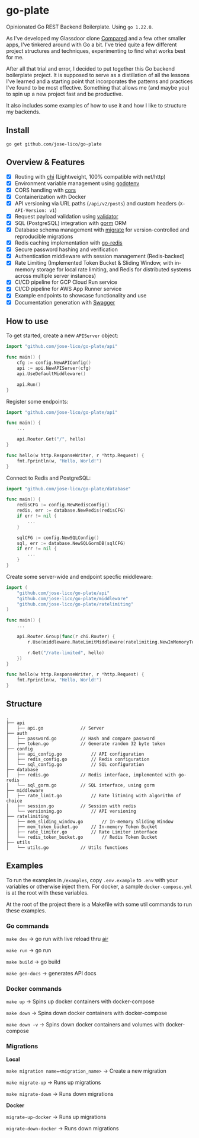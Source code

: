 # go-plate

Opinionated Go REST Backend Boilerplate. Using `go 1.22.0`.

As I've developed my Glassdoor clone [Compared](https://joselico.com/work/compared) and a few other smaller apps,
I've tinkered around with Go a bit. I've tried quite a few different project structures and techniques, experimenting to find what works best for me.

After all that trial and error, I decided to put together this Go backend boilerplate project.
It is supposed to serve as a distillation of all the lessons I've learned and a starting point that incorporates the patterns and practices I've found to be most effective.
Something that allows me (and maybe you) to spin up a new project fast and be productive.

It also includes some examples of how to use it and how I like to structure my backends.

## Install

`go get github.com/jose-lico/go-plate`

## Overview & Features

- [x] Routing with [chi](https://github.com/go-chi/chi) (Lightweight, 100% compatible with net/http)
- [x] Environment variable management using [godotenv](https://github.com/joho/godotenv)
- [x] CORS handling with [cors](https://github.com/rs/cors)
- [x] Containerization with Docker
- [x] API versioning via URL paths (`/api/v2/posts`) and custom headers (`X-API-Version: v1`)
- [x] Request payload validation using [validator](https://github.com/go-playground/validator)
- [x] SQL (PostgreSQL) integration with [gorm](https://github.com/go-gorm/gorm) ORM
- [x] Database schema management with [migrate](https://github.com/golang-migrate/migrate) for version-controlled and reproducible migrations
- [x] Redis caching implementation with [go-redis](https://github.com/redis/go-redis)
- [x] Secure password hashing and verification
- [x] Authentication middleware with session management (Redis-backed)
- [x] Rate Limiting (Implemented Token Bucket & Sliding Window, with in-memory storage for local rate limiting, and Redis for distributed systems across multiple server instances)
- [x] CI/CD pipeline for GCP Cloud Run service
- [x] CI/CD pipeline for AWS App Runner service
- [x] Example endpoints to showcase functionality and use
- [x] Documentation generation with [Swagger](https://swagger.io/)

## How to use

To get started, create a new `APIServer` object:

```go
import "github.com/jose-lico/go-plate/api"

func main() {
	cfg := config.NewAPIConfig()
	api := api.NewAPIServer(cfg)
	api.UseDefaultMiddleware()

	api.Run()
}
```

Register some endpoints:

```go
import "github.com/jose-lico/go-plate/api"

func main() {
	...

	api.Router.Get("/", hello)
}

func hello(w http.ResponseWriter, r *http.Request) {
	fmt.Fprintln(w, "Hello, World!")
}
```

Connect to Redis and PostgreSQL:

```go
import "github.com/jose-lico/go-plate/database"

func main() {
	redisCFG := config.NewRedisConfig()
	redis, err := database.NewRedis(redisCFG)
	if err != nil {
		...
	}

	sqlCFG := config.NewSQLConfig()
	sql, err := database.NewSQLGormDB(sqlCFG)
	if err != nil {
		...
	}
}
```

Create some server-wide and endpoint specfic middleware:

```go
import (
	"github.com/jose-lico/go-plate/api"
	"github.com/jose-lico/go-plate/middleware"
	"github.com/jose-lico/go-plate/ratelimiting"
)

func main() {
	...

	api.Router.Group(func(r chi.Router) {
		r.Use(middleware.RateLimitMiddleware(ratelimiting.NewInMemoryTokenBucket(0.05, 3, 10*time.Minute)))

		r.Get("/rate-limited", hello)
	})
}

func hello(w http.ResponseWriter, r *http.Request) {
	fmt.Fprintln(w, "Hello, World!")
}
```

## Structure

```
.
├── api
│   ├── api.go				// Server
├── auth
│   ├── password.go			// Hash and compare password
│   ├── token.go			// Generate random 32 byte token
├── config
│   ├── api_config.go			// API configuration
│   ├── redis_config.go			// Redis configuration
│   └── sql_config.go			// SQL configuration
├── database
│   ├── redis.go			// Redis interface, implemented with go-redis
│   └── sql_gorm.go			// SQL interface, using gorm
├── middleware
│   ├── rate_limit.go			// Rate litiming with algorithm of choice
│   ├── session.go			// Session with redis
│   └── versioning.go			// API versioning
├── ratelimiting
│   ├── mem_sliding_window.go		// In-memory Sliding Window
│   ├── mem_token_bucket.go		// In-memory Token Bucket
│   ├── rate_limiter.go			// Rate Limiter interface
│   └── redis_token_bucket.go		// Redis Token Bucket
├── utils
│   └── utils.go			// Utils functions
```

## Examples

To run the examples in `/examples`, copy `.env.example` to `.env` with your variables or otherwise inject them.
For docker, a sample `docker-compose.yml` is at the root with these variables.

At the root of the project there is a Makefile with some util commands to run these examples.

### Go commands

`make dev` -> go run with live reload thru [air](https://github.com/air-verse/air)

`make run` -> go run

`make build` -> go build

`make gen-docs` -> generates API docs

### Docker commands

`make up` -> Spins up docker containers with docker-compose

`make down` -> Spins down docker containers with docker-compose

`make down -v` -> Spins down docker containers and volumes with docker-compose

### Migrations

**Local**

`make migration name=<migration_name>` -> Create a new migration

`make migrate-up` -> Runs up migrations

`make migrate-down` -> Runs down migrations

**Docker**

`migrate-up-docker` -> Runs up migrations

`migrate-down-docker` -> Runs down migrations
